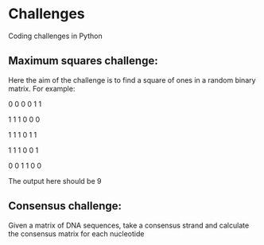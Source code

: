 # Challenges
Coding challenges in Python

## Maximum squares challenge:
Here the aim of the challenge is to find a square of ones in a random binary matrix. For example:

0 0 0 0 1 1 

1 1 1 0 0 0

1 1 1 0 1 1

1 1 1 0 0 1

0 0 1 1 0 0

The output here should be 9

## Consensus challenge:
Given a matrix of DNA sequences, take a consensus strand and calculate the consensus matrix for each nucleotide
